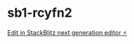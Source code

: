 # sb1-rcyfn2

[Edit in StackBlitz next generation editor ⚡️](https://stackblitz.com/~/github.com/Ammarahmad786/sb1-rcyfn2)